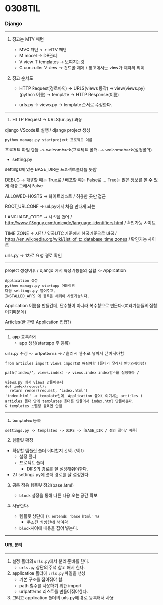 # 0308TIL

### Django

---

1. 장고는 MTV 패턴
   * MVC 패턴 <-> MTV 패턴
   * M model -> DB관리
   * V view, T templates -> 보여지는것
   * C controller V view -> 컨트롤 제어 / 장고에서는 view가 제어의 의미

2. 장고 순서도 

   * HTTP Request(경로파악) -> URLS(views 동작) -> view(views.py)(python 이름) -> template -> HTTP Response(이름)

   * urls.py -> views.py -> template 순서로 수정한다.

---

1. HTTP Request -> URLS(url.py) 과정

django VScode로 실행 / django project 생성

```
python manage.py startproject 프로젝트 이름
```

프로젝트 파일 만듦 -> welcomback(프로젝트 폴더) -> welcomeback(설정폴더)

* setting.py

settings에 있는 BASE_DIR은 프로젝트폴더를 뜻함

DEBUG -> 개발할 때는 True로 / 배포할 때는 False로 ... True는 많은 정보를 볼 수 있게 해줌 그래서 False

ALLOWED-HOSTS -> 화이트리스트 / 허용한 곳만 접근

ROOT_URLCONF -> url.py에서 처음 만나게 되는

LANGUAGE_CODE -> 시스템 언어 / http://www.i18nguy.com/unicode/language-identifiers.html / 확인가능 사이트

TIME_ZONE -> 시간 / 영국UTC 기준에서 한국기준으로 바꿈 / https://en.wikipedia.org/wiki/List_of_tz_database_time_zones / 확인가능 사이트

urls.py -> 1차로 요청 경로 확인

---

project 생성이후 / django 에서 특정기능들의 집합 -> Application

```
Application 생성
python manage.py startapp 어플이름
다음 settings.py 열어주고, 
INSTALLED_APPS 에 등록을 해줘야 사용가능하다.
```

Application 이름을 만들건데, 단수형이 아니라 복수형으로 만든다.(여러기능들의 집합이기때문에) 

Articles(글 관련 Application 집합?)

----

1. app 등록하기
   * app 생성(startapp 후 등록)

urls.py 수정 -> urlpatterns -> / 슬러시 필수로 넣어서 닫아줘야함

```
from articles import views import로 해줘야함 (폴더가 달라서 받아와줘야함)

path('index/', views.index) -> views.index index함수를 실행해라 /
```

```
views.py 에서 views 만들어준다
def index(request):
  return render(request, 'index.html')
'index.html' -> template인데, Application 폴더( 여기서는 articles ) 
articles 폴더 안에 templates 폴더를 만들어서 index.html 만들어준다.
& templates 스펠링 틀리면 안됨
```

---

1. templates 등록

```
settings.py -> templates -> DIRS -> [BASE_DIR / 설정 폴더/ 이름]
```

2. 템플릿 확장

* 확장할 템플릿 폴더 어디할지 선택. (택 1)
  * 설정 폴더
  * 프로젝트 폴더
    * DIRS의 경로를 잘 설정해줘야한다.
* 2.1 settings.py에 폴더 경로를 잘 설정한다.



3. 공통 적용 템플릿 정의(base.html)
   * `block` 설정을 통해 다른 내용 오는 공간 확보



4. 사용한다.
   * 템플릿 상단에 `{% entends 'base.html' %}` 
     * 무조건 최상단에 해야함
   * `block`사이에 내용을 집어 넣는다.

---

#### URL 분리

---

1. 설정 폴더의 `urls.py`에서 분리 준비를 한다.
   * `urls.py` 상단의 주석 참고 해서 한다.
2. application 폴더에 `urls.py` 파일을 생성
   * 기본 구조를 잡아줘야 함.
   * path 함수를 사용하기 위한 import
   * urlpatterns 리스트를 만들어줘야한다.
3. 그리고 application 폴더의 urls.py에 경로 등록해서 사용
